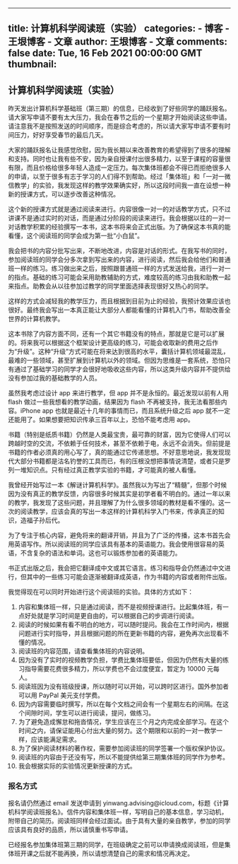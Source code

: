 
---
title: 计算机科学阅读班（实验）
categories: 
    - 博客
    - 王垠博客 - 文章
author: 王垠博客 - 文章
comments: false
date: Tue, 16 Feb 2021 00:00:00 GMT
thumbnail: 
---

<div>   
<h2>计算机科学阅读班（实验）</h2>
            <p>昨天发出计算机科学基础班（第三期）的信息，已经收到了好些同学的踊跃报名。请大家写申请不要有太大压力，我会在春节之后的一个星期才开始阅读这些申请。请注意我不是按照发送的时间顺序，而是综合考虑的，所以请大家写申请不要有时间压力，好好享受春节的最后几天。</p>

<p>大家的踊跃报名让我感觉欣慰，因为我长期以来改善教育的希望得到了很多的理解和支持。同时也让我有些不安，因为亲自授课付出很多精力，以至于课程的容量很有限，而且价格给很多年轻人造成一定压力。每次集体班都会不得已而拒绝很多人的申请，以至于很多有志于学习的人们得不到帮助。经过「集体班」和「一对一微信教学」的实验，我发现这样的教学效果确实好，所以这段时间我一直在设想一种新的授课方式，可以逐步改善这种情况。</p>

<p>这个新的授课方式就是通过阅读来进行。内容很像一对一的对话教学方式，只不过讲课不是通过实时的对话，而是通过分阶段的阅读来进行。我会根据以往的一对一对话教学积累的经验撰写一本书，这本书将来会正式出版。为了确保这本书真的能看懂，这个阅读班的同学会成为第一批“小白鼠”。</p>

<p>我会把书的内容分批写出来，不断地改进，内容是对话的形式。在我写书的同时，参加阅读班的同学会分多次拿到写出来的内容，进行阅读，然后我会给他们和普通班一样的练习。练习做出来之后，按照跟普通班一样的方式发送给我，进行一对一的指点。基础的练习可能会采用助教辅助的方式，难度较高的练习由我和助教一起来指点。助教会从以往参加过教学的同学里面选择表现很好又热心的同学。</p>

<p>这样的方式会减轻我的教学压力，而且根据到目前为止的经验，我预计效果应该也很好。最终我会写出一本真正能让大部分人都能看懂的计算机入门书，帮助改善全世界的计算机教学。</p>

<p>这本书除了内容方面不同，还有一个其它书籍没有的特点，那就是它是可以扩展的。将来我可以根据这个框架设计更高级的练习，可能会收取新的费用之后作为“升级”。这种“升级”方式可能在将来达到很高的水平，囊括计算机领域最混乱，最难的一些领域，甚至扩展到计算机以外的领域。但因为思维是一套系统，恐怕只有通过了基础学习的同学才会很好地吸收这些内容，所以这类升级内容并不提供给没有参加过我的基础教学的人员。</p>

<p>虽然我考虑过设计 app 来进行教学，但 app 并不是永恒的。最近发现以前有人用 flash 做过一些我想看的教学动画，结果因为 flash 不再被支持，我无法看那些内容。iPhone app 也就是最近十几年的事情而已，而且系统升级之后 app 就不一定还能用了。如果想要把知识传承三百年以上，恐怕不能考虑用 app。</p>

<p>书籍（特别是纸质书籍）仍然是人类最宝贵，最可靠的财富，因为它使得人们可以跨越时空的交流，不依赖于任何技术，甚至不依赖于电，永远不会消失。但前提是书籍的作者必须真的用心写了，真的能通过它传递思想。不好意思地说，我发现现代大部分书籍都是沽名钓誉的工具而已，有的压根没想把事情说清楚，或者只是罗列一堆知识点。只有经过真正教学实验的书籍，才可能真的被人看懂。</p>

<p>我曾经开始写过一本《解谜计算机科学》。虽然我以为写出了“精髓”，但那个时候因为没有真正的教学反馈，内容很多时候其实是初学者看不明白的。通过一年以来的教学，我发现了这些问题，并且理解了为什么很多领域的教材是看不懂的。这一次的阅读教学，应该会真的写出一本这样的计算机科学入门书来，传承真正的知识，造福子孙后代。</p>

<p>为了专注于核心内容，避免将来的翻译开销，并且为了广泛的传播，这本书首先会用英语写作。所以阅读班的同学应该具有基本的英语能力。我会使用很容易的英语，不含复杂的语法和单词。这也可以锻炼参加者的英语能力。</p>

<p>书正式出版之后，我会把它翻译成中文或其它语言。练习和指导会仍然通过中文进行，但其中的一些练习可能会逐渐被翻译成英语，作为书籍的内容或者附件出版。</p>

<p>我觉得现在可以同时开始进行这个阅读班的实验。具体的方式如下：</p>

<ol>
  <li>内容和集体班一样，只是通过阅读，而不是视频授课进行。比起集体班，有一点好处就是学习时间是更自由的，可以根据自己的步调进行阅读。</li>
  <li>阅读的时候如果有看不明白的地方，可以随时提问。我会在工作时间内，根据问题进行实时指导，并且根据问题的所在更新书籍的内容，避免再次出现看不懂的情况。</li>
  <li>阅读班的内容范围，请查看集体班的内容说明。</li>
  <li>因为没有了实时的视频教学负担，学费比集体班要低，但因为仍然有大量的练习指导需要花费很多精力，所以学费也不会过度便宜，暂定为 10000 元每人。</li>
  <li>阅读班因为没有班级授课，所以随时可以开始，可以跨时区进行。国外参加者可以用 PayPal 美元支付学费。</li>
  <li>因为内容需要临时撰写，所以在每个文档之间会有一个星期左右的间隔。在这个间隙时间，学生可以进行阅读，提问，做练习。</li>
  <li>为了避免造成懈怠和拖沓情况，学生应该在三个月之内完成全部学习。在这个时间之内，请保证能用心付出大量的努力。这个期限和以前的一对一教学一样，应该能满足需求。</li>
  <li>为了保护阅读材料的著作权，需要参加阅读班的同学签署一个版权保护协议。</li>
  <li>阅读班的内容由于还没有写，所以不能提供给第三期集体班的同学作为参考。</li>
  <li>我会根据实际的实验情况更新授课的方式。</li>
</ol>

<h3 id="报名方式">报名方式</h3>

<p>报名请仍然通过 email 发送申请到 yinwang.advising@icloud.com，标题《计算机科学阅读班报名》。信件内容和集体班一样，写明自己的基本信息，学习动机，附带自己的简历。阅读班同样会经过面试。由于具有大量的亲自教学，参加的同学应该具有良好的品质，所以请慎重书写申请。</p>

<p>已经报名参加集体班第三期的同学，在班级确定之前可以申请换成阅读班，但是集体班开课之后就不能再换，所以请想清楚自己的需求和情况再决定。</p>

          
</div>
            